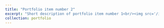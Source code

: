 ```yaml
---
title: "Portfolio item number 2"
excerpt: "Short description of portfolio item number 1<br/><img src='/images/grade_predict.gif'>"
collection: portfolio
---
```




